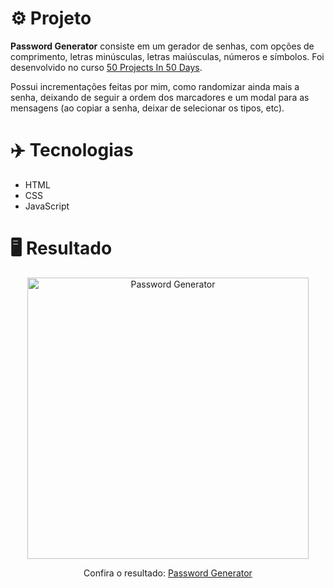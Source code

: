 # ⚙️ Projeto

**Password Generator** consiste em um gerador de senhas, com opções de comprimento, letras minúsculas, letras maiúsculas, números e símbolos. Foi desenvolvido no curso <a href="https://www.udemy.com/share/103Pv2AEcYdFxQQXUH">50 Projects In 50 Days</a>.

Possui incrementações feitas por mim, como randomizar ainda mais a senha, deixando de seguir a ordem dos marcadores e um modal para as mensagens (ao copiar a senha, deixar de selecionar os tipos, etc).

# ✈️ Tecnologias

- HTML
- CSS
- JavaScript

# 🖥️ Resultado

<div align="center">
  <img alt="Password Generator" src="https://i.imgur.com/emf51Jl.png" width="450px">
  <p>Confira o resultado: <a href="https://password-generator-ruuuff.netlify.app">Password Generator</a></p>
</div>

